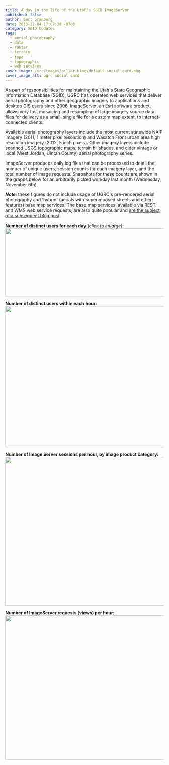 ```yaml
---
title: A day in the life of the Utah's SGID ImageServer
published: false
author: Bert Granberg
date: 2013-12-04 17:07:30 -0700
category: SGID Updates
tags:
  - aerial photography
  - data
  - raster
  - terrain
  - topo
  - topographic
  - web services
cover_image: /src/images/pillar-blog/default-social-card.png
cover_image_alt: ugrc social card
---
```


<p>As part of responsibilities for maintaining the Utah's State Geographic Information Database (SGID), UGRC has operated web services that deliver aerial photography and other geographic imagery to applications and desktop GIS users since 2006. ImageServer, an Esri software product, allows very fast mosaicing and resampling of large imagery source data files for delivery as a small, single file  for a custom map extent, to internet-connected clients.</p>
<p>Available aerial photography layers include the most current statewide NAIP imagery (2011, 1 meter pixel resolution) and Wasatch Front urban area high resolution imagery (2012, 5 inch pixels). Other imagery layers include scanned USGS topographic maps, terrain hillshades, and older vintage or local (West Jordan, Uintah County) aerial photography series.</p>
<p>ImageServer produces daily log files that can be processed to detail the number of unique users, session counts for each imagery layer, and the total number of image requests. Snapshots for these counts are shown in the graphs below for an arbitrarily picked workday last month (Wednesday, November 6th).</p>
<p><strong><em>Note: </em></strong>these figures do not include usage of UGRC's pre-rendered aerial photography and 'hybrid' (aerials with superimposed streets and other features) base map services. The base map services, available via REST and WMS web service requests, are also quite popular and <a href="/blog/2014-01-14-a-day-in-the-life-of-utahs-arcgis-server-base-maps">are the subject of a subsequent blog post</a>.</p>
<p><strong>Number of distinct users for each day</strong> (<em>click to enlarge</em>):<br />
<a href="/images/404.png"><img src="/images/404.png" alt="" title="UsersPerDay" width="600" height="216" class="aligncenter" /></a></p>
<p><strong>Number of distinct users within each hour:</strong><br />
<a href="/images/404.png"><img src="/images/404.png" alt="" title="Users11062013" width="585" height="447" class="aligncenter size-full wp-image-14200" /></a></p>
<p><strong>Number of Image Server sessions per hour, by image product category:</strong><br />
<a href="/images/404.png"><img src="/images/404.png" alt="" title="sessions11062013" width="695" height="471" class="aligncenter size-full wp-image-14201" /></a></p>
<p><strong>Number of ImageServer requests (views) per hour:</strong><br />
<a href="/images/404.png"><img src="/images/404.png" alt="" title="Requests11062013" width="567" height="459" class="aligncenter size-full wp-image-14202" /></a></p>
